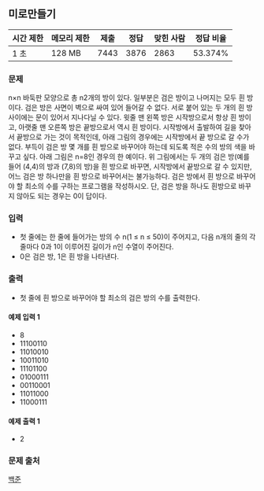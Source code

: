 ## 미로만들기
 
|시간 제한|	메모리 제한|	제출|	정답|	맞힌 사람|	정답 비율|
|---|---|---|---|---|---|
|1 초|	128 MB|	7443|	3876|	2863|	53.374%|

### 문제
n×n 바둑판 모양으로 총 n2개의 방이 있다. 일부분은 검은 방이고 나머지는 모두 흰 방이다. 검은 방은 사면이 벽으로 싸여 있어 들어갈 수 없다. 서로 붙어 있는 두 개의 흰 방 사이에는 문이 있어서 지나다닐 수 있다. 윗줄 맨 왼쪽 방은 시작방으로서 항상 흰 방이고, 아랫줄 맨 오른쪽 방은 끝방으로서 역시 흰 방이다.
시작방에서 출발하여 길을 찾아서 끝방으로 가는 것이 목적인데, 아래 그림의 경우에는 시작방에서 끝 방으로 갈 수가 없다. 부득이 검은 방 몇 개를 흰 방으로 바꾸어야 하는데 되도록 적은 수의 방의 색을 바꾸고 싶다.
아래 그림은 n=8인 경우의 한 예이다.
위 그림에서는 두 개의 검은 방(예를 들어 (4,4)의 방과 (7,8)의 방)을 흰 방으로 바꾸면, 시작방에서 끝방으로 갈 수 있지만, 어느 검은 방 하나만을 흰 방으로 바꾸어서는 불가능하다. 검은 방에서 흰 방으로 바꾸어야 할 최소의 수를 구하는 프로그램을 작성하시오.
단, 검은 방을 하나도 흰방으로 바꾸지 않아도 되는 경우는 0이 답이다.

### 입력
- 첫 줄에는 한 줄에 들어가는 방의 수 n(1 ≤ n ≤ 50)이 주어지고, 다음 n개의 줄의 각 줄마다 0과 1이 이루어진 길이가 n인 수열이 주어진다.
- 0은 검은 방, 1은 흰 방을 나타낸다.

### 출력
- 첫 줄에 흰 방으로 바꾸어야 할 최소의 검은 방의 수를 출력한다.

#### 예제 입력 1 
- 8
- 11100110
- 11010010
- 10011010
- 11101100
- 01000111
- 00110001
- 11011000
- 11000111

#### 예제 출력 1 
- 2

### 문제 출처
[백준](https://www.acmicpc.net/problem/2665)